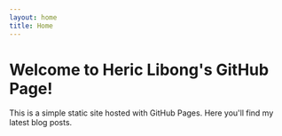 ```yaml
---
layout: home
title: Home
---
```


# Welcome to Heric Libong's GitHub Page!

This is a simple static site hosted with GitHub Pages. Here you'll find my latest blog posts.



